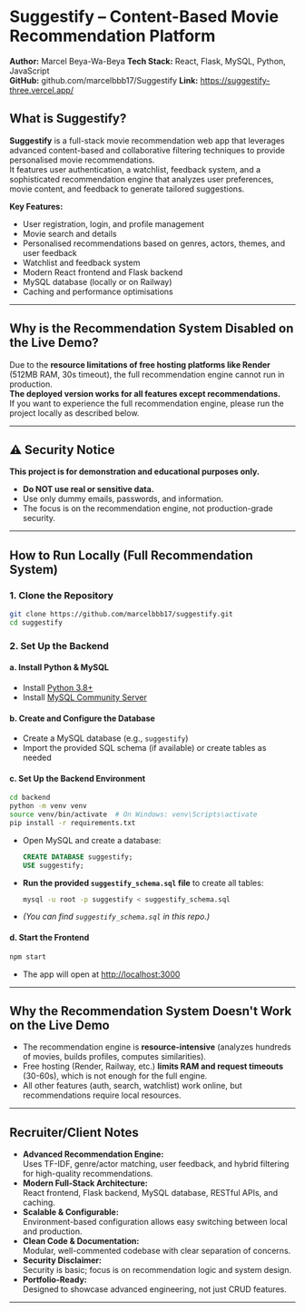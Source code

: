 # Suggestify – Content-Based Movie Recommendation Platform 

**Author:** Marcel Beya-Wa-Beya
**Tech Stack:** React, Flask, MySQL, Python, JavaScript  
**GitHub:** github.com/marcelbbb17/Suggestify
**Link:** https://suggestify-three.vercel.app/

## What is Suggestify?

**Suggestify** is a full-stack movie recommendation web app that leverages advanced content-based and collaborative filtering techniques to provide personalised movie recommendations.  
It features user authentication, a watchlist, feedback system, and a sophisticated recommendation engine that analyzes user preferences, movie content, and feedback to generate tailored suggestions.

**Key Features:**
- User registration, login, and profile management
- Movie search and details
- Personalised recommendations based on genres, actors, themes, and user feedback
- Watchlist and feedback system
- Modern React frontend and Flask backend
- MySQL database (locally or on Railway)
- Caching and performance optimisations

---

## Why is the Recommendation System Disabled on the Live Demo?

Due to the **resource limitations of free hosting platforms like Render** (512MB RAM, 30s timeout), the full recommendation engine cannot run in production.  
**The deployed version works for all features except recommendations.**  
If you want to experience the full recommendation engine, please run the project locally as described below.

---

## ⚠️ Security Notice

**This project is for demonstration and educational purposes only.**  
- **Do NOT use real or sensitive data.**  
- Use only dummy emails, passwords, and information.
- The focus is on the recommendation engine, not production-grade security.

---

## How to Run Locally (Full Recommendation System)

### 1. **Clone the Repository**
```bash
git clone https://github.com/marcelbbb17/suggestify.git
cd suggestify
```

### 2. **Set Up the Backend**

#### a. **Install Python & MySQL**
- Install [Python 3.8+](https://www.python.org/downloads/)
- Install [MySQL Community Server](https://dev.mysql.com/downloads/mysql/)

#### b. **Create and Configure the Database**
- Create a MySQL database (e.g., `suggestify`)
- Import the provided SQL schema (if available) or create tables as needed

#### c. **Set Up the Backend Environment**
```bash
cd backend
python -m venv venv
source venv/bin/activate  # On Windows: venv\Scripts\activate
pip install -r requirements.txt
```

- Open MySQL and create a database:
  ```sql
  CREATE DATABASE suggestify;
  USE suggestify;
  ```
- **Run the provided `suggestify_schema.sql` file** to create all tables:
  ```bash
  mysql -u root -p suggestify < suggestify_schema.sql
  ```
- *(You can find `suggestify_schema.sql` in this repo.)*

#### d. **Start the Frontend**
```bash
npm start
```
- The app will open at [http://localhost:3000](http://localhost:3000)

---

## Why the Recommendation System Doesn't Work on the Live Demo

- The recommendation engine is **resource-intensive** (analyzes hundreds of movies, builds profiles, computes similarities).
- Free hosting (Render, Railway, etc.) **limits RAM and request timeouts** (30-60s), which is not enough for the full engine.
- All other features (auth, search, watchlist) work online, but recommendations require local resources.

---

## Recruiter/Client Notes

- **Advanced Recommendation Engine:**  
  Uses TF-IDF, genre/actor matching, user feedback, and hybrid filtering for high-quality recommendations.
- **Modern Full-Stack Architecture:**  
  React frontend, Flask backend, MySQL database, RESTful APIs, and caching.
- **Scalable & Configurable:**  
  Environment-based configuration allows easy switching between local and production.
- **Clean Code & Documentation:**  
  Modular, well-commented codebase with clear separation of concerns.
- **Security Disclaimer:**  
  Security is basic; focus is on recommendation logic and system design.
- **Portfolio-Ready:**  
  Designed to showcase advanced engineering, not just CRUD features.

---
